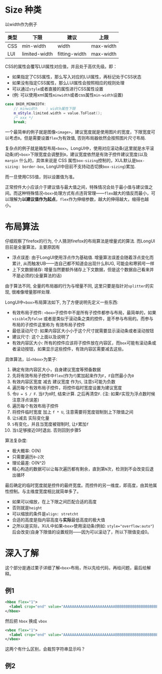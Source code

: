 # Size 种类

以width作为例子

类型|         下限 |      建议    | 上限
----|--------------|--------------|----------
CSS | min-width    |         width| max-width
LUI | limited-width| fitting-width| max-width


CSS的属性会覆写LUI属性对应值，并且处于高优先级。即：
 - 如果指定了CSS属性，那么写入对应的LUI属性，再标记处于CSS状态
 - 如果没有指定CSS属性，那么LUI属性会按照相应的规则处理
 - 可以通过`style`或者直接的属性进行CSS属性设置
 - (例: 可以使用xml属性`minwidth`或者css属性`min-width`设置)

```cpp
case BKDR_MINWIDTH:
    // minwidth    : width属性下限
    m_oStyle.limited.width = value.ToFloat();
    /* xxx */
    break;
```


一个最简单的例子就是图像`<image>`，建议宽度就是使用图片的宽度，下限宽度可以考虑`0`。但是需要设置`flex`为有效值, 否则布局器依然会按照图片尺寸布局.

复杂点的例子就是箱型布局`<box>`。LongUI中，使用对应滚动条(这里就是水平滚动条)的`<box>`下限宽度会调整到`0`，建议宽度依然是有效子控件建议宽度(以及 `margin` 什么的，具体来说是 CSS 属性`box-sizing`控制的，XUL默认是`box-sizing: border-box`, LongUI中目前不支持动态切换`box-sizing`)累加.

而一旦使用CSS值，则以设置值为准。

正常控件大小应该介于建议值与最大值之间，特殊情况会处于最小值与建议值之间。而这种特殊情况`<box>`处理方式有点违背常理——`flex`越大的值反而最小，可以理解为**以建议值作为起点**，`flex`作为伸缩参数，越大的伸得越大，缩得也越小。


# 布局算法

仔细观察了firefox的行为, 个人猜测firefox的布局算法是增量式的算法. 而LongUI目前是全量算法，主要原因有
 - 浮点误差: 由于LongUI使用浮点作为基础值. 增量算法误差会随着浮点变化而累计, 从而触发UB——连自己都不知道会出现什么BUG, 可能会和寒鸦号一样
 - 上下文数据储存: 增量当然要额外储存上下文数据，但是这个数据自己看来并不是必须的(全量算法的话)

由于算法不同, 全量的布局器的行为与增量不同, 这里只要是指针对`splitter`的实现, 很难像增量那样处理.

LongUI中`<box>`布局算法如下, 为了方便说明先定义一些东西:
 - 有效布局子控件: `<box>`子控件中不是所有子控件都参与布局，最简单的，如果`visible`为`false` 或者是类似于滚动条之类的控件，是不参与布局的。而参与布局的子控件这里称为 有效布局子控件
 - 最低滚动尺寸: 如果内容区大小小于这个尺寸就需要显示滚动条或者滚动按钮
 - 建议尺寸: 这个上面以及说明了
 - 有效内容区大小: 所有的控件应该将子控件放在内容区，而`box`可能有滚动条或者滚动按钮，如果显示这些控件，有效内容区需要减去这些。
 
具体算法，以`<hbox>`为栗子:
 1. 确定有效内容区大小，自身建议宽度等预备数据
 2. 先将有效布局子控件中`flex`(作为`f`)累加起来作为`F`，`F`自然最小为`0`
 3. 有效内容区宽度 减去 建议宽度 作为`S`, 注意`S`可能为负数
 4. 遍历每个有效布局子控件，将控件临时宽度设置为建议宽度
 5. 令`U = S / F`. 当`F`为`0`时, 结束计算. 之后再清空`F`. (注: 如果`F`实现为浮点数时候注意浮点误差)
 6. 遍历每个有效布局子控件
 7. 将控件临时宽度 加上 `f * U`, 注意需要将宽度钳制到上下限值之间
 8. 让`S`减去 实际变化量
 9. `S`有变化，并且当宽度被钳制时, 让`F`累加`f`
 10. 当`S`足够接近0时退出. 否则回到步骤5


算法复杂度: 
 - 极大概率: O(N)
 - 只需要遍历`0~2`次
 - 理论最差: O(N^2)
 - 精心构造的数据可以让每次遍历都有剩余，直到第`N`次，检测到不会改变后退出循环

最后确定的临时宽度就是控件的最终宽度。而控件的另一维度，即高度，由其他属性控制。与主维度宽度相比就简单多了。

 - 如果可以缩放，在上下限之间匹配合适的高度
 - 否则就是`height`
 - 可以缩放的条件是`align: stretcht`
 - 合适的高度是指内容高度与**实际**最低高度的极大值
 - 之所以是实际，XUL中如果`<box>`使用滚动条(例如: `style="overflow:auto"`)后会改变(自身下限值的设置规则——因为可以滚动了，所以下限值变成0。

# 深入了解
 这个部分是通过栗子详细了解`<box>`布局，所以先给代码，再给问题，最后给解释。

## 例1

```xml
<hbox flex="1">
  <label crop="end" value="AAAAAAAAAAAAAAAAAAAAAAAABBBBBBBBBBBBBBBBBBBBBBBBBBBBB"/>
</hbox>
```
然后把 `hbox` 换成 `vbox`
```xml
<vbox flex="1">
  <label crop="end" value="AAAAAAAAAAAAAAAAAAAAAAAABBBBBBBBBBBBBBBBBBBBBBBBBBBBB"/>
</vbox>
```

这两个有什么区别，会裁剪字符串显示吗？

## 例2